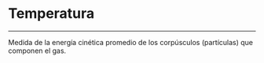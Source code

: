# Temperatura
***
Medida de la energía cinética promedio de los corpúsculos (partículas) que componen el gas.